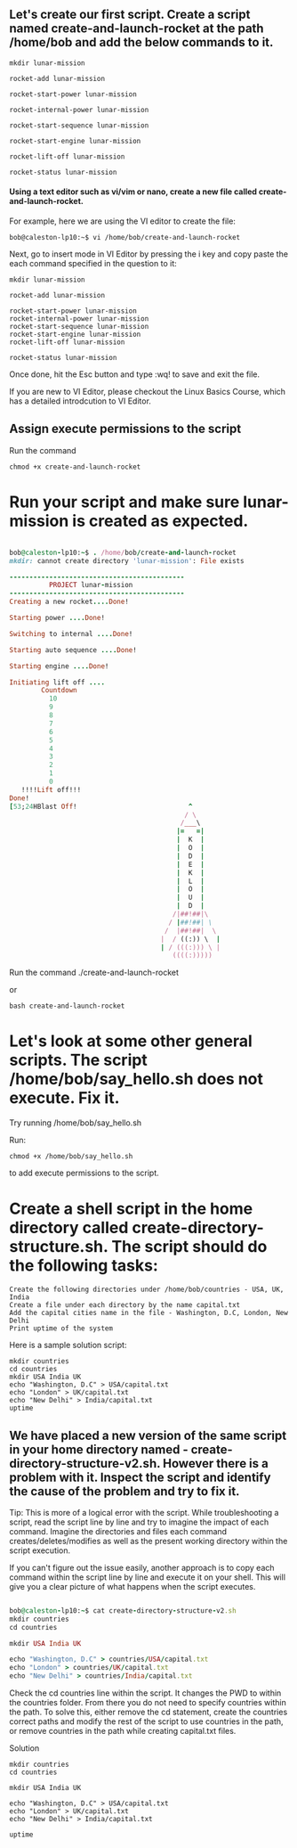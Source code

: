 ## Let's create our first script. Create a script named create-and-launch-rocket at the path /home/bob and add the below commands to it.


    mkdir lunar-mission
    
    rocket-add lunar-mission
    
    rocket-start-power lunar-mission
    
    rocket-internal-power lunar-mission
    
    rocket-start-sequence lunar-mission
    
    rocket-start-engine lunar-mission
    
    rocket-lift-off lunar-mission
    
    rocket-status lunar-mission


#### Using a text editor such as vi/vim or nano, create a new file called create-and-launch-rocket.

For example, here we are using the VI editor to create the file:

    bob@caleston-lp10:~$ vi /home/bob/create-and-launch-rocket
Next, go to insert mode in VI Editor by pressing the i key and copy paste the each command specified in the question to it:

    mkdir lunar-mission
    
    rocket-add lunar-mission
    
    rocket-start-power lunar-mission
    rocket-internal-power lunar-mission
    rocket-start-sequence lunar-mission
    rocket-start-engine lunar-mission
    rocket-lift-off lunar-mission
    
    rocket-status lunar-mission
Once done, hit the Esc button and type :wq! to save and exit the file.

If you are new to VI Editor, please checkout the Linux Basics Course, which has a detailed introdcution to VI Editor.

## Assign execute permissions to the script

Run the command 

    chmod +x create-and-launch-rocket

# Run your script and make sure lunar-mission is created as expected.


```ruby

bob@caleston-lp10:~$ . /home/bob/create-and-launch-rocket 
mkdir: cannot create directory 'lunar-mission': File exists

--------------------------------------------
          PROJECT lunar-mission           
--------------------------------------------
Creating a new rocket....Done!

Starting power ....Done!

Switching to internal ....Done!

Starting auto sequence ....Done!

Starting engine ....Done!

Initiating lift off ....
        Countdown
          10
          9
          8
          7
          6
          5
          4
          3
          2
          1
          0
   !!!!Lift off!!!
Done!
[53;24HBlast Off!                            ^
                                            / \
                                           /___\
                                          |=   =|
                                          |  K  |
                                          |  O  |
                                          |  D  |
                                          |  E  |
                                          |  K  |
                                          |  L  |
                                          |  O  |
                                          |  U  |
                                          |  D  |
                                         /|##!##|\
                                        / |##!##| \
                                       /  |##!##|  \
                                      |  / ((:)) \  |
                                      | / (((:))) \ |
                                         ((((:)))))
```



Run the command 
    ./create-and-launch-rocket 
    
or 

    bash create-and-launch-rocket

# Let's look at some other general scripts. The script /home/bob/say_hello.sh does not execute. Fix it.


Try running /home/bob/say_hello.sh

Run: 

    chmod +x /home/bob/say_hello.sh
to add execute permissions to the script.

# Create a shell script in the home directory called create-directory-structure.sh. The script should do the following tasks:


    Create the following directories under /home/bob/countries - USA, UK, India
    Create a file under each directory by the name capital.txt
    Add the capital cities name in the file - Washington, D.C, London, New Delhi
    Print uptime of the system
    
Here is a sample solution script:

    mkdir countries
    cd countries
    mkdir USA India UK
    echo "Washington, D.C" > USA/capital.txt
    echo "London" > UK/capital.txt
    echo "New Delhi" > India/capital.txt
    uptime




## We have placed a new version of the same script in your home directory named - create-directory-structure-v2.sh. However there is a problem with it. Inspect the script and identify the cause of the problem and try to fix it.


Tip: This is more of a logical error with the script. While troubleshooting a script, read the script line by line and try to imagine the impact of each command. Imagine the directories and files each command creates/deletes/modifies as well as the present working directory within the script execution.

If you can't figure out the issue easily, another approach is to copy each command within the script line by line and execute it on your shell. This will give you a clear picture of what happens when the script executes.



```ruby

bob@caleston-lp10:~$ cat create-directory-structure-v2.sh 
mkdir countries
cd countries

mkdir USA India UK

echo "Washington, D.C" > countries/USA/capital.txt
echo "London" > countries/UK/capital.txt
echo "New Delhi" > countries/India/capital.txt
```
Check the cd countries line within the script. It changes the PWD to within the countries folder. From there you do not need to specify countries within the path. To solve this, either remove the cd statement, create the countries correct paths and modify the rest of the script to use countries in the path, or remove countries in the path while creating capital.txt files.

Solution 

    mkdir countries
    cd countries
    
    mkdir USA India UK
    
    echo "Washington, D.C" > USA/capital.txt
    echo "London" > UK/capital.txt
    echo "New Delhi" > India/capital.txt
    
    uptime
